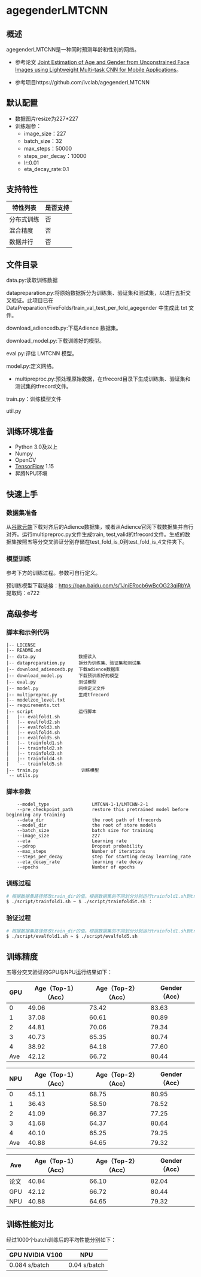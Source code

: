# agegenderLMTCNN

## 概述

agegenderLMTCNN是一种同时预测年龄和性别的网络。

- 参考论文 [Joint Estimation of Age and Gender from Unconstrained Face Images using Lightweight Multi-task CNN for Mobile Applications](https://arxiv.org/abs/1806.02023)。

- 参考项目https://github.com/ivclab/agegenderLMTCNN

## 默认配置

- 数据图片resize为227*227
- 训练超参：
  - image_size：227
  - batch_size：32
  - max_steps：50000
  - steps_per_decay：10000
  - lr:0.01
  - eta_decay_rate:0.1

## 支持特性

| 特性列表   | 是否支持 |
| ---------- | -------- |
| 分布式训练 | 否       |
| 混合精度   | 否       |
| 数据并行   | 否       |

## 文件目录

data.py:读取训练数据

datapreparation.py:将原始数据拆分为训练集、验证集和测试集，以进行五折交叉验证。此项目已在 DataPreparation/FiveFolds/train_val_test_per_fold_agegender 中生成此 txt 文件。

download_adiencedb.py:下载Adience 数据集。

download_model.py:下载训练好的模型。

eval.py:评估 LMTCNN 模型。

model.py:定义网络。

- multipreproc.py:预处理原始数据，在tfrecord目录下生成训练集、验证集和测试集的tfrecord文件。


train.py：训练模型文件

util.py

## 训练环境准备

- Python 3.0及以上
- Numpy
- OpenCV
- [TensorFlow](https://www.tensorflow.org/install/install_linux) 1.15
- 昇腾NPU环境

## 快速上手

### 数据集准备

从[谷歌云端](https://docs.google.com/uc?export=download&amp;id=11Zv__6WvbjtovcQzZOjELdscmyx63Gov )下载对齐后的Adience数据集，或者从Adience官网下载数据集并自行对齐。运行multipreproc.py文件生成train, test,valid的tfrecord文件。生成的数据集按照五等分交叉验证分别存储在test_fold_is_0到test_fold_is_4文件夹下。

### 模型训练

参考下方的训练过程。参数可自行定义。

预训练模型下载链接：https://pan.baidu.com/s/1JniERocb6wBcOG23qiRbYA 
提取码：e722

## 高级参考

###  脚本和示例代码

```
|-- LICENSE
|-- README.md
|-- data.py                数据读入
|-- datapreparation.py     拆分为训练集、验证集和测试集
|-- download_adiencedb.py  下载adience数据库
|-- download_model.py      下载预训练好的模型
|-- eval.py                测试模型
|-- model.py               网络定义文件
|-- multipreproc.py        生成tfrecord
|-- modelzoo_level.txt 
|-- requirements.txt 
|-- script                 运行脚本                
|   |-- evalfold1.sh
|   |-- evalfold2.sh
|   |-- evalfold3.sh
|   |-- evalfold4.sh
|   |-- evalfold5.sh
|   |-- trainfold1.sh
|   |-- trainfold2.sh
|   |-- trainfold3.sh
|   |-- trainfold4.sh
|   `-- trainfold5.sh
|-- train.py                训练模型
`-- utils.py

```

### 脚本参数

```
    --model_type                LMTCNN-1-1/LMTCNN-2-1
    --pre_checkpoint_path       restore this pretrained model before beginning any training
    --data_dir                	the root path of tfrecords
    --model_dir             	the root of store models  
    --batch_size                batch size for training
    --image_size                227
    --eta                       Learning rate
    --pdrop       				Dropout probability
    --max_steps            		Number of iterations       
    --steps_per_decay           step for starting decay learning_rate
    --eta_decay_rate            learning rate decay
    --epochs             		Number of epochs
```

### 训练过程

```bash
# 根据数据集路径修改train_dir的值。根据数据集的不同划分分别运行trainfold1.sh到trainfold5.sh
$ ./script/trainfold1.sh ~ $ ./script/trainfold5t.sh ：
```

### 验证过程

```bash
# 根据数据集路径修改train_dir的值。根据数据集的不同划分分别运行trainfold1.sh到trainfold5.sh
$ ./script/evalfold1.sh ~ $ ./script/evalfold5.sh 
```

## 训练精度

五等分交叉验证的GPU与NPU运行结果如下：

| GPU  | Age（Top-1）（Acc） | Age（Top-2）（Acc） | Gender（Acc） |
| ---- | ------------------- | ------------------- | ------------- |
| 0    | 49.06               | 73.42               | 83.63         |
| 1    | 37.08               | 60.61               | 80.89         |
| 2    | 44.81               | 70.06               | 79.34         |
| 3    | 40.73               | 65.35               | 80.74         |
| 4    | 38.92               | 64.18               | 77.60         |
| Ave  | 42.12               | 66.72               | 80.44         |



| NPU  | Age（Top-1）（Acc） | Age（Top-2）（Acc） | Gender（Acc） |
| ---- | ------------------- | ------------------- | ------------- |
| 0    | 45.11               | 68.75               | 80.95         |
| 1    | 36.43               | 58.50               | 78.52         |
| 2    | 41.09               | 66.37               | 77.25         |
| 3    | 41.68               | 64.37               | 80.64         |
| 4    | 40.10               | 65.25               | 79.25         |
| Ave  | 40.88               | 64.65               | 79.32         |



| Ave  | Age（Top-1）（Acc） | Age（Top-2）（Acc） | Gender（Acc） |
| ---- | ------------------- | ------------------- | ------------- |
| 论文 | 40.84               | 66.10               | 82.04         |
| GPU  | 42.12               | 66.72               | 80.44         |
| NPU  | 40.88               | 64.65               | 79.32         |



## 训练性能对比

经过1000个batch训练后的平均性能分别如下：

| GPU NVIDIA V100    | NPU            |
| ------------- | -------------- |
| 0.084 s/batch | 0.04 s/batch |


